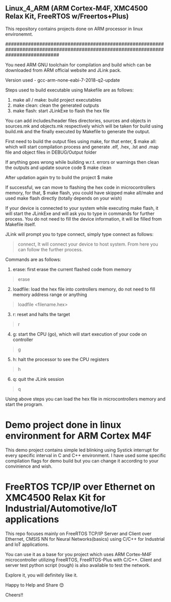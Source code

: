 ## Linux_4_ARM (ARM Cortex-M4F, XMC4500 Relax Kit, FreeRTOS w/Freertos+Plus)
This repository contains projects done on ARM processor in linux environemnt.


###################################################################################################################################


You need ARM GNU toolchain for compilation and build which can be downloaded from ARM official website and JLink pack.

Version used - gcc-arm-none-eabi-7-2018-q2-update


Steps used to build executable using Makefile are as follows:

1. make all / make: build project executables
2. make clean:		clean the generated outputs
3. make flash:		start JLinkExe to flash the hex file


You can add includes/header files directories, sources and objects in sources.mk and objects.mk respectively which will be taken for build using build.mk and the finally executed by Makefile to generate the output.


First need to build the output files using make, for that enter,
$ make all: which will start compilation process and generate .elf, .hex, .lst and .map file and object files in DEBUG/Output folder

If anything goes wrong while building w.r.t. errors or warnings then clean the outputs and update source code
$ make clean

After updation again try to build the project
$ make


If successful, we can move to flashing the hex code in microcontrollers memory, for that,
$ make flash, you could have skipped make all/make and used make flash directly (totally depends on your wish)

If your device is connected to your system while executing make flash, it will start the JLinkExe and will ask you to type in commands for further process.
You do not need to fill the device information, it will be filled from Makefile itself.

JLink will prompt you to type connect, simply type connect as follows:
> connect, It will connect your device to host system. From here you can follow the further process.

Commands are as follows:

1. erase:		first erase the current flashed code from memory
> erase
2. loadfile:	load the hex file into controllers memory, do not need to fill memory address range or anything
> loadfile <filename.hex>
3. r:			reset and halts the target
> r
4. g:			start the CPU (go), which will start execution of your code on controller
> g
5. h:			halt the processor to see the CPU registers
> h
6. q:			quit the JLink session
> q

Using above steps you can load the hex file in microcontrollers memory and start the program.


# Demo project done in linux environment for ARM Cortex M4F

This demo project contains simple led blinking using Systick interrupt for every specific interval in C and C++ environment.
I have used some specific compilation flags for demo build but you can change it according to your convinience and wish.


# FreeRTOS TCP/IP over Ethernet on XMC4500 Relax Kit for Industrial/Automotive/IoT applications
This repo focuses mainly on FreeRTOS TCP/IP Server and Client over Ethernet, CMSIS NN for Neural Networks(basics) using C/C++ for Industrial and IoT applications.

You can use it as a base for you project which uses ARM Cortex-M4F microcontroller utilizing FreeRTOS, FreeRTOS-Plus with C/C++.
Client and server test python script (rough) is also available to test the network.


Explore it, you will definitely like it.

Happy to Help and Share 😊

Cheers!!
